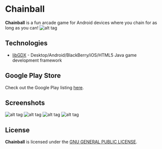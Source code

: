 # Chainball
**Chainball** is a fun arcade game for Android devices where you chain for as long as you can! 
![alt tag](http://luminositygames.com/wp-content/uploads/2014/07/chainball.png)

## Technologies
* [libGDX](https://libgdx.badlogicgames.com/) - Desktop/Android/BlackBerry/iOS/HTML5 Java game development framework

## Google Play Store
Check out the Google Play listing [here](https://play.google.com/store/apps/details?id=com.luminositygames.chainball.android).

## Screenshots

![alt tag](http://i.imgur.com/0lZjM5J.png)
![alt tag](http://i.imgur.com/7JWGd1D.png)
![alt tag](http://i.imgur.com/jU1cI2a.png)
![alt tag](http://i.imgur.com/ndcMRZA.png)

## License
**Chainball** is licensed under the [GNU GENERAL PUBLIC LICENSE](LICENSE).
